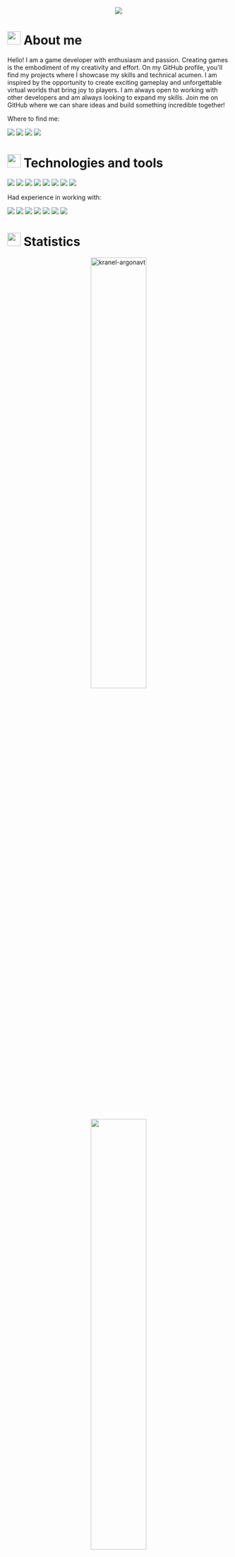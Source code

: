 <p align="center">
  <a href="https://github.com/DenverCoder1/readme-typing-svg"><img src="https://readme-typing-svg.herokuapp.com?lines=Hi,+I'm+Nazar;I'm+a+Game+Developer);&center=true&width=500&height=50"></a>
</p>

# <img src="https://media.giphy.com/media/3o7btMjNUTJFUhsnrG/giphy.gif" width="30"> About me
Hello! I am a game developer with enthusiasm and passion. 
Creating games is the embodiment of my creativity and effort. 
On my GitHub profile, you'll find my projects where I showcase my skills and technical acumen. 
I am inspired by the opportunity to create exciting gameplay and unforgettable virtual worlds that bring joy to players. 
I am always open to working with other developers and am always looking to expand my skills. 
Join me on GitHub where we can share ideas and build something incredible together!

Where to find me:

<a target="_blank" href="mailto:khozinnazar@gmail.com"><img src="https://img.shields.io/badge/-khozinnazar@gmail.com-D14836?style=for-the-badge&logo=Gmail&logoColor=white"></img></a>
<a target="_blank" href="https://www.linkedin.com/in/nazar-khozin-397993282/"><img src="https://img.shields.io/badge/-LinkedIn-0077B5?style=for-the-badge&logo=Linkedin&logoColor=white"></img></a>
<a target="_blank" href="https://twitter.com/khozinnazar"><img src="https://img.shields.io/badge/-Twitter-1DA1F2?style=for-the-badge&logo=Twitter&logoColor=white"></img></a>
<img src="https://img.shields.io/badge/-kranel_argonaft-12100E?style=for-the-badge&logo=Discord&logoColor=white"></img>
    
# <img src="https://media.giphy.com/media/d3hGuic6x6e5mASmKR/giphy.gif" width="30"> Technologies and tools

<img src="https://img.shields.io/badge/-Unity-12100E?style=for-the-badge&logo=Unity&logoColor=white"></img>
<img src="https://img.shields.io/badge/-c%23-%23239120?style=for-the-badge&logo=CSharp&logoColor=white"></img>
<img src="https://img.shields.io/badge/-VisualStudio-6700C8?style=for-the-badge&logo=VisualStudio&logoColor=white"></img>
<img src="https://img.shields.io/badge/-Git-FF8B00?style=for-the-badge&logo=Git&logoColor=white"></img>
<img src="https://img.shields.io/badge/-Aseprite-949EA8?style=for-the-badge&logo=Aseprite&logoColor=white"></img>
<img src="https://img.shields.io/badge/-Adobe Photoshop-004B97?style=for-the-badge&logo=AdobePhotoshop&logoColor=white"></img>
<img src="https://img.shields.io/badge/-Adobe Illustrator-C55400?style=for-the-badge&logo=AdobeIllustrator&logoColor=white"></img>
<img src="https://img.shields.io/badge/-Blender-FF7C00?style=for-the-badge&logo=Blender&logoColor=white"></img>

Had experience in working with:

<img src="https://img.shields.io/badge/c++-%2300599C.svg?style=for-the-badge&logo=c%2B%2B&logoColor=white"></img>
<img src="https://img.shields.io/badge/javascript-%23323330.svg?style=for-the-badge&logo=javascript&logoColor=%23F7DF1E"></img>
<img src="https://img.shields.io/badge/python-3670A0?style=for-the-badge&logo=python&logoColor=ffdd54"></img>
<img src="https://img.shields.io/badge/.NET-5C2D91?style=for-the-badge&logo=.net&logoColor=white"></img>
<img src="https://img.shields.io/badge/Microsoft%20SQL%20Server-CC2927?style=for-the-badge&logo=microsoft%20sql%20server&logoColor=white"></img>
<img src="https://img.shields.io/badge/html5-%23E34F26.svg?style=for-the-badge&logo=html5&logoColor=white"></img>
<img src="https://img.shields.io/badge/css3-%231572B6.svg?style=for-the-badge&logo=css3&logoColor=white"></img>
# <img src="https://media4.giphy.com/media/MIGbtLZoVjbl0bYbAd/giphy.gif?cid=ecf05e472t2h0i8d7dcjaoau9iqtchhr899hxmpxzzgc7lyw&rid=giphy.gif" width="30"> Statistics

<p align=center>
  <div align=center>
    <a href="https://github.com/denvercoder1/github-readme-streak-stats" title="Go to Source">
      <img height="50%" width="auto" src="https://github-readme-streak-stats.herokuapp.com/?user=kranel-argonavt&theme=react&border=61dafb&hide_border=true" alt="kranel-argonavt" />
    </a>
    <a href="https://github.com/anuraghazra/github-readme-stats" title="Go to Source">
      <img height="50%" width="auto" src="https://github-readme-stats.vercel.app/api?username=kranel-argonavt&show_icons=true&theme=react&border_color=61dafb&hide_border=true" />
    </a>
  </div>
  
  <div align=center>
    <a href="https://github.com/anuraghazra/github-readme-stats">
      <img src="https://github-readme-stats.vercel.app/api/top-langs/?username=kranel-argonavt&title_color=61dafb&text_color=ffffff&icon_color=61dafb&bg_color=20232a&langs_count=8&layout=compact&border_color=61dafb&hide_border=true" />
    </a>
<details>
  <summary>More stats</summary>
    <img src="https://github-readme-activity-graph.vercel.app/graph?username=kranel-argonavt&theme=react-dark&bg_color=20232a&hide_border=true" width="100%"/>
</details>  
  </div>
</p>



# <img src="https://media.giphy.com/media/o9KykZbrhepqKjqXxe/giphy.gif" width="30"> GitHub Trophies

[![trophy](https://github-profile-trophy.vercel.app/?username=kranel-argonavt&theme=discord&no-frame=true&no-bg=false)](https://github.com/kranel-argonavt/github-profile-trophy)
